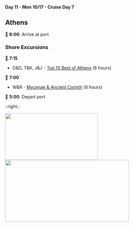 #### Day 11 - Mon 10/17 - Cruise Day 7
## **Athens**

🚢 **6:00**: Arrive at port

### Shore Excursions
🏰 **7:15** 
* D&D, T&K, J&J - [Top 10 Best of Athens](https://www.carnival.com/shore-excursions/athens/top-10-best-of-athens-823042?selectedVariant=PR20221011010823042202210170715) (8 hours)

🏰 **7:00**
* W&R - [Mycenae & Ancient Corinth](https://www.carnival.com/shore-excursions/athens/mycenae--ancient-corinth-823041?selectedVariant=PR20221011010823041202210170700) (8 hours)

🚢 **5:00**: Depart port

::right::

<img src="/athens-parthenon.jpg" height="150" width="300" style="margin:auto">
<br>
<img src="/athens-mycenae.jpg" height="200" width="400" style="margin:auto">